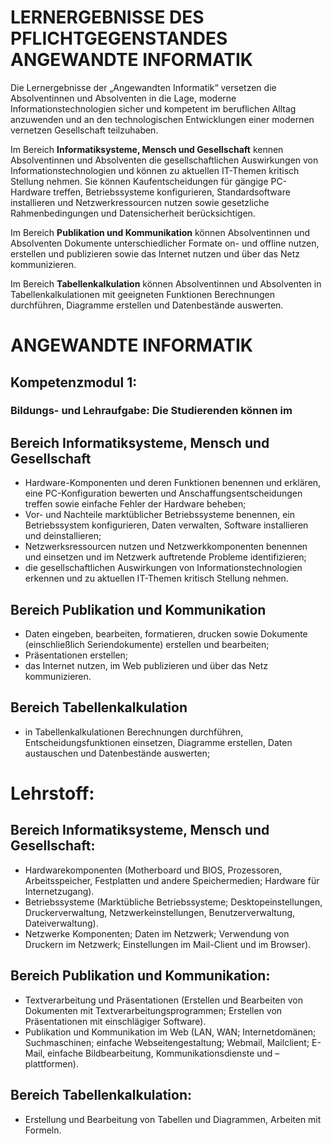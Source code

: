 # LERNERGEBNISSE DES PFLICHTGEGENSTANDES ANGEWANDTE INFORMATIK 

Die Lernergebnisse der „Angewandten Informatik“ versetzen die Absolventinnen und Absolventen in die Lage, moderne Informationstechnologien sicher und kompetent im beruflichen Alltag anzuwenden und an den technologischen Entwicklungen einer modernen vernetzen Gesellschaft teilzuhaben.

Im Bereich **Informatiksysteme, Mensch und Gesellschaft** kennen Absolventinnen und Absolventen die gesellschaftlichen Auswirkungen von Informationstechnologien und können zu aktuellen IT-Themen kritisch Stellung nehmen. Sie können Kaufentscheidungen für gängige PC-Hardware treffen, Betriebssysteme konfigurieren, Standardsoftware installieren und Netzwerkressourcen nutzen sowie gesetzliche Rahmenbedingungen und Datensicherheit berücksichtigen.

Im Bereich **Publikation und Kommunikation** können Absolventinnen und Absolventen Dokumente unterschiedlicher Formate on- und offline nutzen, erstellen und publizieren sowie das Internet nutzen und über das Netz kommunizieren.  

Im Bereich **Tabellenkalkulation** können Absolventinnen und Absolventen in Tabellenkalkulationen mit geeigneten Funktionen Berechnungen durchführen, Diagramme erstellen und Datenbestände auswerten.  

# ANGEWANDTE INFORMATIK 

## Kompetenzmodul 1:

### Bildungs- und Lehraufgabe: Die Studierenden können im 

## Bereich Informatiksysteme, Mensch und Gesellschaft 

- Hardware-Komponenten und deren Funktionen benennen und erklären, eine PC-Konfiguration bewerten und Anschaffungsentscheidungen treffen sowie einfache Fehler der Hardware beheben;
- Vor- und Nachteile marktüblicher Betriebssysteme benennen, ein Betriebssystem konfigurieren, Daten verwalten, Software installieren und deinstallieren;
- Netzwerksressourcen nutzen und Netzwerkkomponenten benennen und einsetzen und im Netzwerk auftretende Probleme identifizieren; 
- die gesellschaftlichen Auswirkungen von Informationstechnologien erkennen und zu aktuellen IT-Themen kritisch Stellung nehmen. 

## Bereich Publikation und Kommunikation 

- Daten eingeben, bearbeiten, formatieren, drucken sowie Dokumente (einschließlich Seriendokumente) erstellen und bearbeiten; 
- Präsentationen erstellen; 
- das Internet nutzen, im Web publizieren und über das Netz kommunizieren. 

## Bereich Tabellenkalkulation 
 
- in Tabellenkalkulationen Berechnungen durchführen, Entscheidungsfunktionen einsetzen, Diagramme erstellen, Daten austauschen und Datenbestände auswerten; 

# Lehrstoff: 

## Bereich Informatiksysteme, Mensch und Gesellschaft: 

- Hardwarekomponenten (Motherboard und BIOS, Prozessoren, Arbeitsspeicher, Festplatten und andere Speichermedien; Hardware für Internetzugang). 
- Betriebssysteme (Marktübliche Betriebssysteme; Desktopeinstellungen, Druckerverwaltung, Netzwerkeinstellungen, Benutzerverwaltung, Dateiverwaltung). 
- Netzwerke Komponenten; Daten im Netzwerk; Verwendung von Druckern im Netzwerk; Einstellungen im Mail-Client und im Browser). 

## Bereich Publikation und Kommunikation: 

- Textverarbeitung und Präsentationen (Erstellen und Bearbeiten von Dokumenten mit Textverarbeitungsprogrammen; Erstellen von Präsentationen mit einschlägiger Software). 
- Publikation und Kommunikation im Web (LAN, WAN; Internetdomänen; Suchmaschinen; einfache Webseitengestaltung; Webmail, Mailclient; E-Mail, einfache Bildbearbeitung, Kommunikationsdienste und –plattformen). 

## Bereich Tabellenkalkulation: 

- Erstellung und Bearbeitung von Tabellen und Diagrammen, Arbeiten mit Formeln. 
